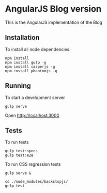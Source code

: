 # AngularJS Blog version

This is the AngularJS implementation of the Blog
 
## Installation

To install all node dependencies: 

    npm install
    npm install gulp -g
    npm install casperjs -g
    npm install phantomjs -g

## Running

To start a development server 

    gulp serve

Open [http://localhost:3000](http://localhost:3000)

## Tests

To run tests

    gulp test:specs
    gulp test:e2e

To run CSS regression tests

    gulp serve &
    
    cd ./node_modules/backstopjs/
    gulp test
    
